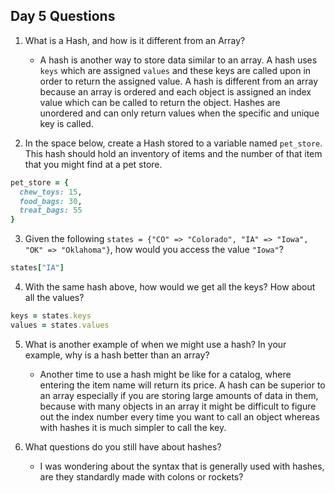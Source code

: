 ## Day 5 Questions

1. What is a Hash, and how is it different from an Array?
    - A hash is another way to store data similar to an array. A hash uses `keys` which are assigned `values` and these keys are called upon in order to return the assigned value. A hash is different from an array because an array is ordered and each object is assigned an index value which can be called to return the object. Hashes are unordered and can only return values when the specific and unique key is called.

2. In the space below, create a Hash stored to a variable named `pet_store`.  This hash should hold an inventory of items and the number of that item that you might find at a pet store.
```ruby
pet_store = {
  chew_toys: 15,
  food_bags: 30,
  treat_bags: 55
}
```

3. Given the following `states = {"CO" => "Colorado", "IA" => "Iowa", "OK" => "Oklahoma"}`, how would you access the value `"Iowa"`?
```ruby
states["IA"]
```

4. With the same hash above, how would we get all the keys?  How about all the values?
```ruby
keys = states.keys
values = states.values
```

5. What is another example of when we might use a hash?  In your example, why is a hash better than an array?
    - Another time to use a hash might be like for a catalog, where entering the item name will return its price. A hash can be superior to an array especially if you are storing large amounts of data in them, because with many objects in an array it might be difficult to figure out the index number every time you want to call an object whereas with hashes it is much simpler to call the key.

6. What questions do you still have about hashes?
    - I was wondering about the syntax that is generally used with hashes, are they standardly made with colons or rockets?
